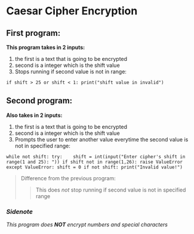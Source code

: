 # Caesar Cipher Encryption

## First program:

**This program takes in 2 inputs:**
1. the first is a text that is going to be encrypted
2. second is a integer which is the shift value
3. Stops running if second value is not in range:

`if shift > 25 or shift < 1:
    print("shift value in invalid")`

## Second program:

**Also takes in 2 inputs:**
1. the first is a text that is going to be encrypted
2. second is a integer which is the shift value
3. Prompts the user to enter another value everytime the second value is not in specified range:

`while not shift:
    try:   
        shift = int(input("Enter cipher's shift in range(1 and 25): "))
        if shift not in range(1,26):
            raise ValueError
    except ValueError:
        shift = 0
    if not shift:
        print("Invalid value!")`

> Difference from the previous program:
>> This does *not* stop running if second value is not in specified range


### *Sidenote*
_This program does **NOT** encrypt numbers and special characters_
